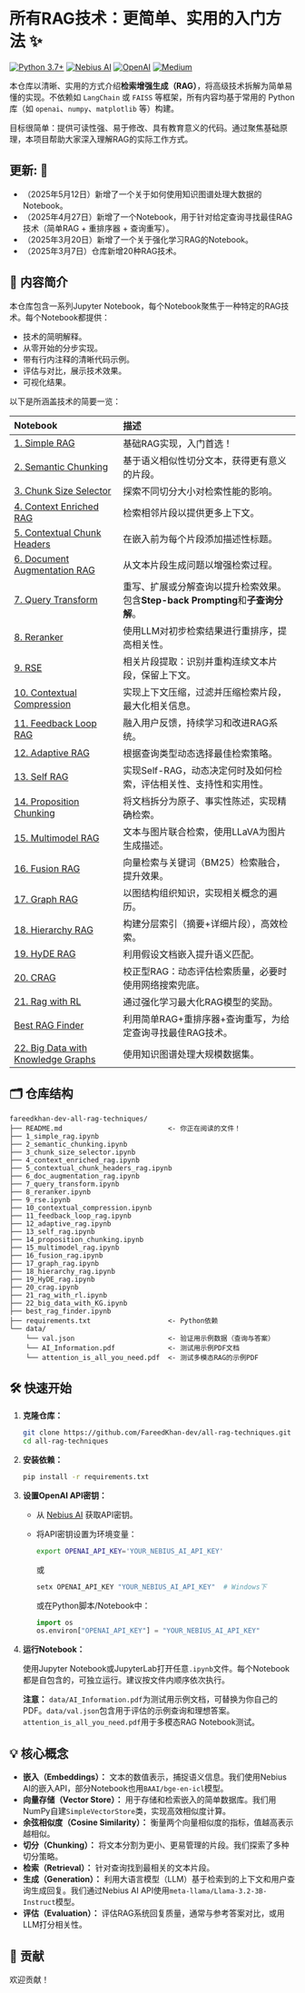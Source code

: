 # 所有RAG技术：更简单、实用的入门方法 ✨

[![Python 3.7+](https://img.shields.io/badge/python-3.7+-blue.svg)](https://www.python.org/downloads/release/python-370/) [![Nebius AI](https://img.shields.io/badge/Nebius%20AI-API-brightgreen)](https://cloud.nebius.ai/services/llm-embedding) [![OpenAI](https://img.shields.io/badge/OpenAI-API-lightgrey)](https://openai.com/) [![Medium](https://img.shields.io/badge/Medium-Blog-black?logo=medium)](https://medium.com/@fareedkhandev/testing-every-rag-technique-to-find-the-best-094d166af27f)

本仓库以清晰、实用的方式介绍**检索增强生成（RAG）**，将高级技术拆解为简单易懂的实现。不依赖如 `LangChain` 或 `FAISS` 等框架，所有内容均基于常用的 Python 库（如 `openai`、`numpy`、`matplotlib` 等）构建。

目标很简单：提供可读性强、易于修改、具有教育意义的代码。通过聚焦基础原理，本项目帮助大家深入理解RAG的实际工作方式。

## 更新: 📢
- （2025年5月12日）新增了一个关于如何使用知识图谱处理大数据的Notebook。
- （2025年4月27日）新增了一个Notebook，用于针对给定查询寻找最佳RAG技术（简单RAG + 重排序器 + 查询重写）。
- （2025年3月20日）新增了一个关于强化学习RAG的Notebook。
- （2025年3月7日）仓库新增20种RAG技术。

## 🚀 内容简介

本仓库包含一系列Jupyter Notebook，每个Notebook聚焦于一种特定的RAG技术。每个Notebook都提供：

*   技术的简明解释。
*   从零开始的分步实现。
*   带有行内注释的清晰代码示例。
*   评估与对比，展示技术效果。
*   可视化结果。

以下是所涵盖技术的简要一览：

| Notebook                                      | 描述                                                                                                                                                         |
| :-------------------------------------------- | :---------------------------------------------------------------------------------------------------------------------------------------------------------- |
| [1. Simple RAG](1_simple_rag.ipynb)           | 基础RAG实现，入门首选！                                                                                                                               |
| [2. Semantic Chunking](2_semantic_chunking.ipynb) | 基于语义相似性切分文本，获得更有意义的片段。                                                                                                         |
| [3. Chunk Size Selector](3_chunk_size_selector.ipynb) | 探索不同切分大小对检索性能的影响。                                                                                                                  |
| [4. Context Enriched RAG](4_context_enriched_rag.ipynb) | 检索相邻片段以提供更多上下文。                                                                                                                     |
| [5. Contextual Chunk Headers](5_contextual_chunk_headers_rag.ipynb) | 在嵌入前为每个片段添加描述性标题。                                                                                                              |
| [6. Document Augmentation RAG](6_doc_augmentation_rag.ipynb) | 从文本片段生成问题以增强检索过程。                                                                                                               |
| [7. Query Transform](7_query_transform.ipynb)   | 重写、扩展或分解查询以提升检索效果。包含**Step-back Prompting**和**子查询分解**。                                      |
| [8. Reranker](8_reranker.ipynb)               | 使用LLM对初步检索结果进行重排序，提高相关性。                                                                                                   |
| [9. RSE](9_rse.ipynb)                         | 相关片段提取：识别并重构连续文本片段，保留上下文。                                                                                             |
| [10. Contextual Compression](10_contextual_compression.ipynb) | 实现上下文压缩，过滤并压缩检索片段，最大化相关信息。                                                                                       |
| [11. Feedback Loop RAG](11_feedback_loop_rag.ipynb) | 融入用户反馈，持续学习和改进RAG系统。                                                                                                      |
| [12. Adaptive RAG](12_adaptive_rag.ipynb)     | 根据查询类型动态选择最佳检索策略。                                                                                                            |
| [13. Self RAG](13_self_rag.ipynb)             | 实现Self-RAG，动态决定何时及如何检索，评估相关性、支持性和实用性。                                                                 |
| [14. Proposition Chunking](14_proposition_chunking.ipynb) | 将文档拆分为原子、事实性陈述，实现精确检索。                                                                                           |
| [15. Multimodel RAG](15_multimodel_rag.ipynb)   | 文本与图片联合检索，使用LLaVA为图片生成描述。                                                                                   |
| [16. Fusion RAG](16_fusion_rag.ipynb)         | 向量检索与关键词（BM25）检索融合，提升效果。                                                                                              |
| [17. Graph RAG](17_graph_rag.ipynb)           | 以图结构组织知识，实现相关概念的遍历。                                                                                                   |
| [18. Hierarchy RAG](18_hierarchy_rag.ipynb)        | 构建分层索引（摘要+详细片段），高效检索。                                                                                              |
| [19. HyDE RAG](19_HyDE_rag.ipynb)             | 利用假设文档嵌入提升语义匹配。                                                                                                         |
| [20. CRAG](20_crag.ipynb)                     | 校正型RAG：动态评估检索质量，必要时使用网络搜索兜底。                                                                              |
| [21. Rag with RL](21_rag_with_rl.ipynb)                     | 通过强化学习最大化RAG模型的奖励。                                                                                      |
| [Best RAG Finder](best_rag_finder.ipynb)     | 利用简单RAG+重排序器+查询重写，为给定查询寻找最佳RAG技术。                                                                |
| [22. Big Data with Knowledge Graphs](22_Big_data_with_KG.ipynb) | 使用知识图谱处理大规模数据集。                                                                                         |

## 🗂️ 仓库结构

```
fareedkhan-dev-all-rag-techniques/
├── README.md                          <- 你正在阅读的文件！
├── 1_simple_rag.ipynb
├── 2_semantic_chunking.ipynb
├── 3_chunk_size_selector.ipynb
├── 4_context_enriched_rag.ipynb
├── 5_contextual_chunk_headers_rag.ipynb
├── 6_doc_augmentation_rag.ipynb
├── 7_query_transform.ipynb
├── 8_reranker.ipynb
├── 9_rse.ipynb
├── 10_contextual_compression.ipynb
├── 11_feedback_loop_rag.ipynb
├── 12_adaptive_rag.ipynb
├── 13_self_rag.ipynb
├── 14_proposition_chunking.ipynb
├── 15_multimodel_rag.ipynb
├── 16_fusion_rag.ipynb
├── 17_graph_rag.ipynb
├── 18_hierarchy_rag.ipynb
├── 19_HyDE_rag.ipynb
├── 20_crag.ipynb
├── 21_rag_with_rl.ipynb
├── 22_big_data_with_KG.ipynb
├── best_rag_finder.ipynb
├── requirements.txt                   <- Python依赖
└── data/
    └── val.json                       <- 验证用示例数据（查询与答案）
    └── AI_Information.pdf             <- 测试用示例PDF文档
    └── attention_is_all_you_need.pdf  <- 测试多模态RAG的示例PDF
```

## 🛠️ 快速开始

1.  **克隆仓库：**

    ```bash
    git clone https://github.com/FareedKhan-dev/all-rag-techniques.git
    cd all-rag-techniques
    ```

2.  **安装依赖：**

    ```bash
    pip install -r requirements.txt
    ```

3.  **设置OpenAI API密钥：**

    *   从 [Nebius AI](https://studio.nebius.com/) 获取API密钥。
    *   将API密钥设置为环境变量：
        ```bash
        export OPENAI_API_KEY='YOUR_NEBIUS_AI_API_KEY'
        ```
        或
        ```bash
        setx OPENAI_API_KEY "YOUR_NEBIUS_AI_API_KEY"  # Windows下
        ```
        或在Python脚本/Notebook中：

        ```python
        import os
        os.environ["OPENAI_API_KEY"] = "YOUR_NEBIUS_AI_API_KEY"
        ```

4.  **运行Notebook：**

    使用Jupyter Notebook或JupyterLab打开任意`.ipynb`文件。每个Notebook都是自包含的，可独立运行。建议按文件内顺序依次执行。

    **注意：** `data/AI_Information.pdf`为测试用示例文档，可替换为你自己的PDF。`data/val.json`包含用于评估的示例查询和理想答案。`attention_is_all_you_need.pdf`用于多模态RAG Notebook测试。

## 💡 核心概念

*   **嵌入（Embeddings）：** 文本的数值表示，捕捉语义信息。我们使用Nebius AI的嵌入API，部分Notebook也用`BAAI/bge-en-icl`模型。
*   **向量存储（Vector Store）：** 用于存储和检索嵌入的简单数据库。我们用NumPy自建`SimpleVectorStore`类，实现高效相似度计算。
*   **余弦相似度（Cosine Similarity）：** 衡量两个向量相似度的指标，值越高表示越相似。
*   **切分（Chunking）：** 将文本分割为更小、更易管理的片段。我们探索了多种切分策略。
*   **检索（Retrieval）：** 针对查询找到最相关的文本片段。
*   **生成（Generation）：** 利用大语言模型（LLM）基于检索到的上下文和用户查询生成回复。我们通过Nebius AI API使用`meta-llama/Llama-3.2-3B-Instruct`模型。
*   **评估（Evaluation）：** 评估RAG系统回复质量，通常与参考答案对比，或用LLM打分相关性。

## 🤝 贡献

欢迎贡献！